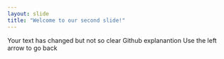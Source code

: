 ```yaml
---
layout: slide
title: "Welcome to our second slide!"
---
```

Your text has changed but not so clear Github explanantion
Use the left arrow to go back
